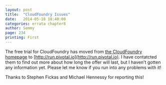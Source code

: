 ```yaml
---
layout: post
title:  "CloudFoundry Issues"
date:   2014-05-18 18:40:00
categories: errata chapter8
author: Semmy
page: 234
printing: First
---
```


The free trial for CloudFoundry has moved from [the CloudFoundry homepage](http://www.cloudfoundry.com)
to [http://run.pivotal.io](http://run.pivotal.io). I have contatcted
them to find out more about how long the offer will last, but I haven't gotten
any information yet. Please let me know if you run into any problems with it!

Thanks to Stephen Fickas and Michael Hennessy for reporting this!
